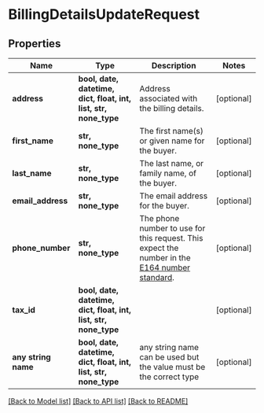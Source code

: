 # BillingDetailsUpdateRequest


## Properties
Name | Type | Description | Notes
------------ | ------------- | ------------- | -------------
**address** | **bool, date, datetime, dict, float, int, list, str, none_type** | Address associated with the billing details. | [optional] 
**first_name** | **str, none_type** | The first name(s) or given name for the buyer. | [optional] 
**last_name** | **str, none_type** | The last name, or family name, of the buyer. | [optional] 
**email_address** | **str, none_type** | The email address for the buyer. | [optional] 
**phone_number** | **str, none_type** | The phone number to use for this request. This expect the number in the [E164 number standard](https://www.twilio.com/docs/glossary/what-e164). | [optional] 
**tax_id** | **bool, date, datetime, dict, float, int, list, str, none_type** |  | [optional] 
**any string name** | **bool, date, datetime, dict, float, int, list, str, none_type** | any string name can be used but the value must be the correct type | [optional]

[[Back to Model list]](../README.md#documentation-for-models) [[Back to API list]](../README.md#documentation-for-api-endpoints) [[Back to README]](../README.md)



